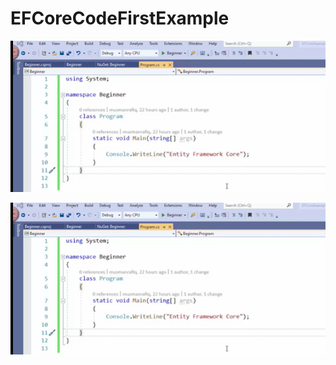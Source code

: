 # EFCoreCodeFirstExample  
  
![test image](./EFCoreCodeFirstExample/Images/test.png "Mouse over test file text")  

<img src="/EFCoreCodeFirstExample/Images/test.png" alt="bahumbug">  
